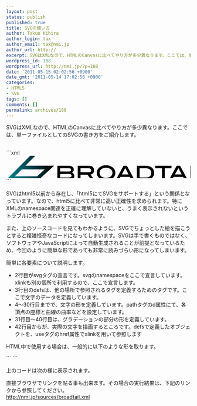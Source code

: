 ```yaml
---
layout: post
status: publish
published: true
title: SVGの使い方
author: Takuo Kihira
author_login: tax
author_email: tax@nmi.jp
author_url: http://
excerpt: SVGはXMLなので、HTMLのCanvasに比べてやり方が多少異なります。ここでは、単一ファイルとしてのSVGの書き方をご紹介します。<br />
wordpress_id: 188
wordpress_url: http://nmi.jp/?p=188
date: '2011-05-15 02:02:56 +0900'
date_gmt: '2011-05-14 17:02:56 +0900'
categories:
- HTML5
- SVG
tags: []
comments: []
permalink: archives/188
---
```

<p>SVGはXMLなので、HTMLのCanvasに比べてやり方が多少異なります。ここでは、単一ファイルとしてのSVGの書き方をご紹介します。<br />
<a id="more"></a><a id="more-188"></a><br />
</p>
```xml
<?xml version="1.0" encoding="UTF-8" standalone="no"?>
<svg xmlns="http://www.w3.org/2000/svg" xmlns:xlink="http://www.w3.org/1999/xlink" width="559" height="67" clip-rule="evenodd">
  <defs>
    <g id="id1">
      <path stroke="none" fill="rgb(0,0,0)" d="M 40.35 18.6 Q 44.9 15.6 44.9 10.7 Q 44.9 5.9 41.4 2.95 Q 37.85 0 31.75 0 L 0 0 L 0 38.55 L 31.35 38.55 Q 46.5 38.55 46.45 28.15 Q 46.45 21.75 40.35 18.6 M 31.85 15.65 L 7.55 15.65 L 7.55 6.75 L 32.1 6.75 Q 37.55 6.75 37.55 11.15 Q 37.55 13.2 36.05 14.45 Q 34.5 15.7 31.85 15.65 M 31.35 31.8 L 7.55 31.8 L 7.55 22.45 L 32 22.45 Q 38.9 22.45 38.9 27.35 Q 38.9 29.35 36.9 30.6 Q 34.95 31.8 31.35 31.8 " opacity="1"/>
    </g>
    <g id="id2">
      <path stroke="none" fill="rgb(0,0,0)" d="M 45.4 38.55 L 35 23.95 Q 44.6 21.8 44.6 12.25 Q 44.6 6.65 40.95 3.3 Q 37.3 0 31.15 0 L 0 0 L 0 38.55 L 7.55 38.55 L 7.55 24.4 L 26.7 24.4 L 36.8 38.55 L 45.4 38.55 M 30.05 17.6 L 7.55 17.6 L 7.55 6.75 L 29.6 6.75 Q 36.9 6.8 36.85 12.35 Q 36.85 17.6 30.05 17.6 " opacity="1"/>
    </g>
    <g id="id3">
      <path stroke="none" fill="rgb(0,0,0)" d="M 50.75 20.5 Q 50.75 11.15 42.6 5.2 Q 35.45 0 25.4 0 Q 15.3 0 8.15 5.2 Q 0 11.1 0 20.5 Q 0 30.05 8.1 35.95 Q 15.05 41 25.4 41 Q 35.75 41 42.65 35.95 Q 50.75 30 50.75 20.5 M 42.9 20.5 Q 42.9 26.65 38.1 30.45 Q 33.3 34.25 25.35 34.25 Q 17.4 34.25 12.55 30.45 Q 7.7 26.65 7.7 20.5 Q 7.7 14.55 12.65 10.65 Q 17.6 6.8 25.35 6.75 Q 33.1 6.75 38 10.65 Q 42.9 14.5 42.9 20.5 " opacity="1"/>
    </g>
    <g id="id4">
      <path stroke="none" fill="rgb(0,0,0)" d="M 51.35 38.55 L 30.35 0 L 21 0 L 0 38.55 L 8.3 38.55 L 12.7 30.3 L 38.65 30.3 L 43.05 38.55 L 51.35 38.55 M 34.9 23.5 L 16.5 23.5 L 25.7 6.45 L 34.9 23.5 " opacity="1"/>
    </g>
    <g id="id5">
      <path stroke="none" fill="rgb(0,0,0)" d="M 24.95 0 L 0 0 L 0 38.55 L 26.2 38.55 Q 30.85 38.55 35.2 37 Q 39.15 35.55 40.95 33.55 Q 47.4 26.6 47.4 19 Q 47.4 10.65 41.25 5.35 Q 35.1 0 24.95 0 M 26.7 31.8 L 7.55 31.8 L 7.55 6.75 L 25.55 6.75 Q 31.8 6.8 35.55 10.25 Q 39.35 13.75 39.3 19.5 Q 39.3 24.85 35.8 28.35 Q 32.25 31.8 26.7 31.8 " opacity="1"/>
    </g>
    <g id="id6">
      <path stroke="none" fill="rgb(0,0,0)" d="M 44.4 6.75 L 44.4 0 L 0 0 L 0 6.75 L 18.45 6.75 L 18.45 38.55 L 25.95 38.55 L 25.95 6.75 L 44.4 6.75 " opacity="1"/>
    </g>
    <g id="id7">
      <path stroke="none" fill="rgb(0,0,0)" d="M 51.35 38.55 L 30.35 0 L 21 0 L 0 38.55 L 8.3 38.55 L 12.7 30.3 L 38.65 30.3 L 43.1 38.55 L 51.35 38.55 M 34.9 23.5 L 16.5 23.5 L 25.7 6.45 L 34.9 23.5 " opacity="1"/>
    </g>
    <g id="id8">
      <path stroke="none" fill="rgb(0,0,0)" d="M 7.55 38.55 L 7.55 0 L 0 0 L 0 38.55 L 7.55 38.55 " opacity="1"/>
    </g>
    <g id="id9">
      <path stroke="none" fill="rgb(0,0,0)" d="M 37.3 38.55 L 37.3 31.8 L 7.55 31.8 L 7.55 0 L 0 0 L 0 38.55 L 37.3 38.55 " opacity="1"/>
    </g>
    <g id="id10">
      <g transform="matrix(0.0298614501953125,-0.0054168701171875,0.0054168701171875,0.0298614501953125,79.8,32.25)">
        <path stroke="none" fill="url(#grad1)" d="M -2782.7569658689836 608.6833301566228 L 84.893028645503 1128.8753322274672 L 1683.7664050978372 132.97224006629114 L -858.0511140648059 -328.1137176765489 L 181.5633642527544 -1047.0521235003948 L -275.57473549460883 -1129.9770215128187 L -2782.7569658689836 608.6833301566228 M -1951.5829286777084 429.60166597823917 L -1237.2442827046566 -65.36827816052792 L 795.561309788937 303.38286406493205 L 19.622494346381792 787.1785311665641 L -1951.5829286777084 429.60166597823917 "/>
        <g transform="matrix(32.42114182605412,5.8811984405974504,-5.8811984405974504,32.42114182605412,-2397.538468009851,-1514.9014594499217)"/>
      </g>
    </g>
    <linearGradient id="grad1">
      <stop offset="0%" stop-color="rgb(0,139,156)" stop-opacity="1"/>
      <stop offset="100%" stop-color="rgb(0,0,0)" stop-opacity="1"/>
    </linearGradient>
  </defs>
  <g transform="matrix(1, 0, 0, 1, 0, 0)">
    <g transform="matrix(1, 0, 0, 1, 139.75, 27.15)">
      <use xlink:href="#id1"/>
    </g>
    <g transform="matrix(1, 0, 0, 1, 195.35, 27.15)">
      <use xlink:href="#id2"/>
    </g>
    <g transform="matrix(1, 0, 0, 1, 247.2, 25.8)">
      <use xlink:href="#id3"/>
    </g>
    <g transform="matrix(1, 0, 0, 1, 299.2, 27.15)">
      <use xlink:href="#id4"/>
    </g>
    <g transform="matrix(1, 0, 0, 1, 356.7, 27.15)">
      <use xlink:href="#id5"/>
    </g>
    <g transform="matrix(1, 0, 0, 1, 406.85, 27.15)">
      <use xlink:href="#id6"/>
    </g>
    <g transform="matrix(1, 0, 0, 1, 444.25, 27.15)">
      <use xlink:href="#id7"/>
    </g>
    <g transform="matrix(1, 0, 0, 1, 503, 27.15)">
      <use xlink:href="#id8"/>
    </g>
    <g transform="matrix(1, 0, 0, 1, 520.8, 27.15)">
      <use xlink:href="#id9"/>
    </g>
    <g transform="matrix(1, 0, 0, 1, 0, 0)">
      <use xlink:href="#id10"/>
    </g>
  </g>
</svg>
```
<p>SVGはhtml5以前から存在し、「html5にてSVGをサポートする」という関係となっています。なので、html5に比べて非常に高い正確性を求められます。特にXMLのnamespace関連を正確に理解していないと、うまく表示されないというトラブルに巻き込まれやすくなっています。</p>
<p>また、上のソースコードを見てもわかるように、SVGでちょっとした絵を描こうとすると複雑怪奇なコードになってしまいます。SVGは手で書くものではなく、ソフトウェアやJavaScriptによって自動生成されることが前提となっているため、今回のように簡単な形であっても非常に読みづらい形になってしまいます。</p>
<p>簡単に各要素について説明します。</p>
<ul>
<li>2行目がsvgタグの宣言です。svgのnamespaceをここで宣言しています。xlinkも別の個所で利用するので、ここで宣言します。</li>
<li>3行目のdefsは、他の場所で参照されるタグを定義するためのタグです。ここで文字のデータを定義しています。</li>
<li>4～30行目までで、文字の形を定義しています。pathタグのd属性にて、各頂点の座標と曲線の曲率などを設定しています。</li>
<li>31行目～40行目は、グラデーションの部分の形を定義しています。</li>
<li>42行目からが、実際の文字を描画するところです。defsで定義したオブジェクトを、useタグのhref属性でxlinkを用いて参照します</li>
</ul>
<p>HTML中で使用する場合は、一般的に以下のような形を取ります。</p>
```
<object data="/sources/broadtail.xml" type="image/svg+xml" width="600" height="100"></object>
```
<p>上のコードは次の様に表示されます。<br />

<object data="http://nmi.jp/sources/broadtail.xml" type="image/svg+xml" width="600" height="100"></object>

<p>直接ブラウザでリンクを貼る事も出来ます。その場合の実行結果は、下記のリンクから参照してください。<br />
<a target="_blank" href="/sources/broadtail.xml">http://nmi.jp/sources/broadtail.xml</a></p>
